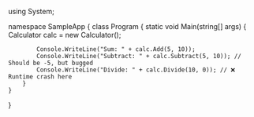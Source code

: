 using System;

namespace SampleApp
{
    class Program
    {
        static void Main(string[] args)
        {
            Calculator calc = new Calculator();

            Console.WriteLine("Sum: " + calc.Add(5, 10));
            Console.WriteLine("Subtract: " + calc.Subtract(5, 10)); // Should be -5, but bugged
            Console.WriteLine("Divide: " + calc.Divide(10, 0)); // ❌ Runtime crash here
        }
    }
}
